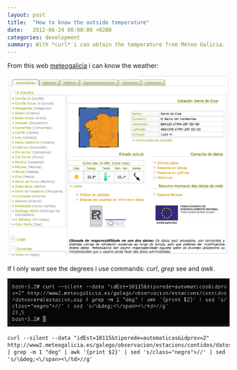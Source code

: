 ```yaml
---
layout: post
title:  "How to know the outside temperature"
date:   2012-06-24 00:00:00 +0200
categories: development
summary: With *curl* i can obtain the temperature from Meteo Galicia.
---
```


From this web [meteogalicia] i can know the weather:

![Meteo Screenshot]

If I only want see the degrees i use commands: *curl*, *grep* see and *awk*.

![Curl Screenshot]

	curl --silent --data "idEst=10115&tiporede=automaticas&idprov=2" http://www2.meteogalicia.es/galego/observacion/estacions/contidos/datosxeralestacion.asp | grep -m 1 "deg" | awk '{print $2}' | sed 's/class="negro">//' | sed 's/\&deg;<\/span><\/td>//g'

[Meteo Screenshot]: /attachments/meteo.png "Meteo Screenshot]"
[meteogalicia]: http://www.meteogalicia.es/
[Curl Screenshot]: /attachments/curl_command.png "Curl Screenshot"